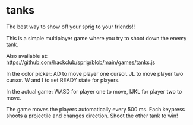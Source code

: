 # tanks
The best way to show off your sprig to your friends!!

This is a simple multiplayer game where you try to shoot down the enemy tank.

Also available at:
https://github.com/hackclub/sprig/blob/main/games/tanks.js

In the color picker:
AD to move player one cursor.
JL to move player two cursor.
W and I to set READY state for players.

In the actual game:
WASD for player one to move,
IJKL for player two to move.

The game moves the players automatically every 500 ms. 
Each keypress shoots a projectile and changes direction.
Shoot the other tank to win!
